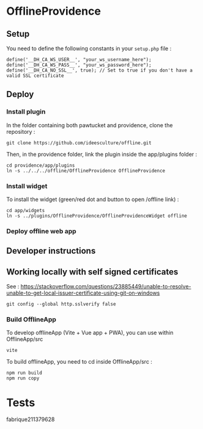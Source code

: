 # OfflineProvidence

## Setup

You need to define the following constants in your `setup.php` file :

```
define('__DH_CA_WS_USER__', "your_ws_username_here");
define('__DH_CA_WS_PASS__', "your_ws_password_here");
define('__DH_CA_NO_SSL__', true); // Set to true if you don't have a valid SSL certificate
```

## Deploy

### Install plugin

In the folder containing both pawtucket and providence, clone the repository :

```
git clone https://github.com/ideesculture/offline.git

```

Then, in the providence folder, link the plugin inside the app/plugins folder :

```
cd providence/app/plugins
ln -s ../../../offline/OfflineProvidence OfflineProvidence

```

### Install widget

To install the widget (green/red dot and button to open /offline link) :

```
cd app/widgets
ln -s ../plugins/OfflineProvidence/OfflineProvidenceWidget offline
```

### Deploy offline web app

## Developer instructions

## Working locally with self signed certificates

See : https://stackoverflow.com/questions/23885449/unable-to-resolve-unable-to-get-local-issuer-certificate-using-git-on-windows

```
git config --global http.sslverify false
```


### Build OfflineApp

To develop offlineApp (Vite + Vue app + PWA), you can use within OfflineApp/src
```
vite
```

To build offlineApp, you need to cd inside OfflineApp/src :
```
npm run build
npm run copy
```

# Tests

fabrique211379628
